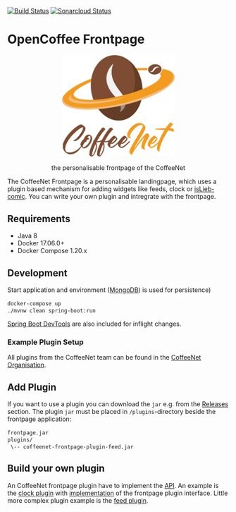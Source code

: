 [![Build Status](https://github.com/coffeenet/coffeenet-frontpage/workflows/CoffeeNet%20Frontpage%20CI/badge.svg)](https://github.com/coffeenet/coffeenet-frontpage/actions?query=workflow%3A%22CoffeeNet+Frontpage+CI%22)
[![Sonarcloud Status](https://sonarcloud.io/api/project_badges/measure?project=rocks.coffeenet:frontpage&metric=coverage)](https://sonarcloud.io/dashboard?id=rocks.coffeenet:frontpage)

# OpenCoffee Frontpage

<p align="center">
    <img src="https://raw.githubusercontent.com/coffeenet/coffeenet.github.io/code/themes/coffeenet/static/img/coffeenet_logo.png" width="256px" alt="CoffeeNet Logo" />
</p>

<p align="center">
    the personalisable frontpage of the CoffeeNet
</p>

The CoffeeNet Frontpage is a personalisable landingpage, which uses a plugin
based mechanism for adding widgets like feeds, clock or [isLieb-comic](https://islieb.de/).
You can write your own plugin and intregrate with the frontpage.

## Requirements

* Java 8
* Docker 17.06.0+
* Docker Compose 1.20.x

## Development

Start application and environment ([MongoDB]) is used for persistence)

```
docker-compose up
./mvnw clean spring-boot:run
```

[Spring Boot DevTools] are also included for inflight changes.

### Example Plugin Setup 

All plugins from the CoffeeNet team can be found in the [CoffeeNet Organisation].

## Add Plugin

If you want to use a plugin you can download the `jar` e.g. from the
[Releases][feed plugin Releases] section. The plugin `jar` must be placed in
`/plugins`-directory beside the frontpage application:

```
frontpage.jar
plugins/
 \-- coffeenet-frontpage-plugin-feed.jar
```

## Build your own plugin

An CoffeeNet frontpage plugin have to implement the [API][plugin API]. An
example is the [clock plugin] with [implementation][clock plugin implementation]
of the frontpage plugin interface. Little more complex plugin example is the [feed plugin].


[Spring Boot DevTools]: https://docs.spring.io/spring-boot/docs/current/reference/html/using-boot-devtools.html
[MongoDB]: https://www.mongodb.com

[CoffeeNet Organisation]: https://github.com/search?q=topic%3Afrontpage-plugin+org%3Acoffeenet&type=Repositories

[plugin API]: https://github.com/coffeenet/coffeenet-frontpage-plugin-api
[clock plugin]: https://github.com/coffeenet/coffeenet-frontpage-plugin-clock
[clock plugin implementation]: https://github.com/coffeenet/coffeenet-frontpage-plugin-clock/blob/master/src/main/java/coffee/synyx/frontpage/plugin/clock/ClockPlugin.java
[feed plugin]: https://github.com/coffeenet/coffeenet-frontpage-plugin-feed
[feed plugin Releases]: https://github.com/coffeenet/coffeenet-frontpage-plugin-feed/releases
